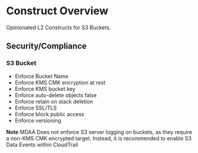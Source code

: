 # Construct Overview

Opinionated L2 Constructs for S3 Buckets.

## Security/Compliance

### S3 Bucket
* Enforce Bucket Name
* Enforce KMS CMK encryption at rest
* Enforce KMS bucket key
* Enforce auto-delete objects false
* Enforce retain on stack deletion
* Enforce SSL/TLS
* Enforce block public access
* Enforce versioning

**Note** MDAA Does not enforce S3 server logging on buckets, as they require a non-KMS CMK encrypted target. Instead, it is recommended to enable S3 Data Events within CloudTrail